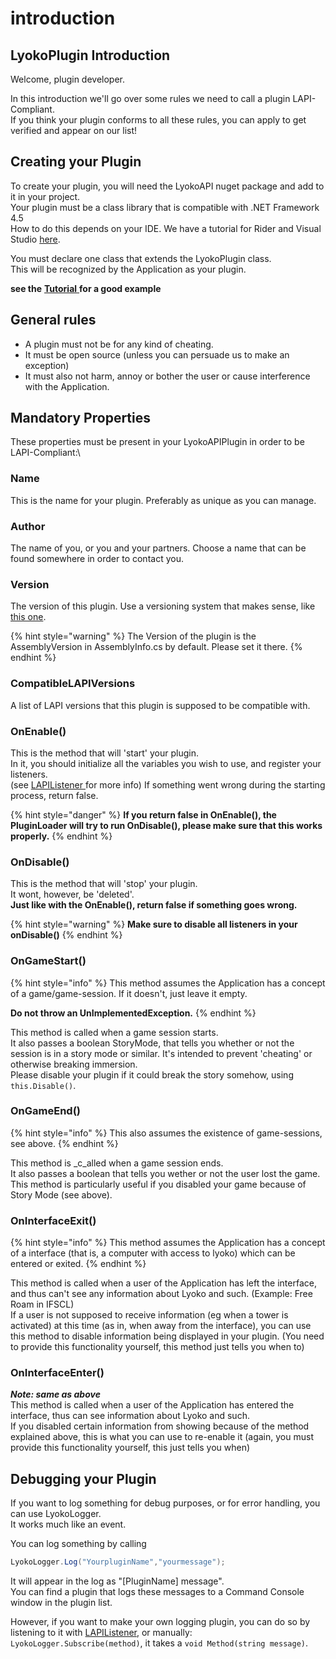 # introduction

## LyokoPlugin Introduction

Welcome, plugin developer.

In this introduction we'll go over some rules we need to call a plugin LAPI-Compliant.\
&#x20;If you think your plugin conforms to all these rules, you can apply to get verified and appear on our list!

## Creating your Plugin

To create your plugin, you will need the LyokoAPI nuget package and add to it in your project.\
&#x20;Your plugin must be a class library that is compatible with .NET Framework 4.5\
&#x20;How to do this depends on your IDE. We have a tutorial for Rider and Visual Studio [here](../tutorials/your-first-plugin.md#adding-lapi-to-your-project).

You must declare one class that extends the LyokoPlugin class.\
&#x20;This will be recognized by the Application as your plugin.

**see the** [**Tutorial** ](../tutorials/your-first-plugin.md)**for a good example**

## General rules

* A plugin must not be for any kind of cheating.
* It must be open source (unless you can persuade us to make an exception)
* It must also not harm, annoy or bother the user or cause interference with the Application.

## Mandatory Properties

These properties must be present in your LyokoAPIPlugin in order to be LAPI-Compliant:\


### Name&#x20;

This is the name for your plugin. Preferably as unique as you can manage.

### Author

The name of you, or you and your partners. Choose a name that can be found somewhere in order to contact you.

### Version

The version of this plugin. Use a versioning system that makes sense, like [this one](http://apr.apache.org/versioning.html).

{% hint style="warning" %}
The Version of the plugin is the AssemblyVersion in AssemblyInfo.cs by default. Please set it there.
{% endhint %}

### CompatibleLAPIVersions&#x20;

A list of LAPI versions that this plugin is supposed to be compatible with.

### OnEnable()

This is the method that will 'start' your plugin.\
&#x20;In it, you should initialize all the variables you wish to use, and register your listeners.\
&#x20;(see [LAPIListener ](../lyokoapi/events/lapilistener.md)for more info) If something went wrong during the starting process, return false.

{% hint style="danger" %}
&#x20;**If you return false in OnEnable(), the PluginLoader will try to run OnDisable(), please make sure that this works properly.**
{% endhint %}

### OnDisable()

This is the method that will 'stop' your plugin.\
&#x20;It wont, however, be 'deleted'.\
&#x20;**Just like with the OnEnable(), return false if something goes wrong.**

{% hint style="warning" %}
&#x20;**Make sure to disable all listeners in your onDisable()**
{% endhint %}

### OnGameStart()

{% hint style="info" %}
This method assumes the Application has a concept of a game/game-session. If it doesn't, just leave it empty.

**Do not throw an UnImplementedException.**
{% endhint %}

&#x20;This method is called when a game session starts.\
&#x20;It also passes a boolean StoryMode, that tells you whether or not the session is in a story mode or similar. It's intended to prevent 'cheating' or otherwise breaking immersion. \
&#x20;Please disable your plugin if it could break the story somehow, using `this.Disable()`.

### OnGameEnd()

{% hint style="info" %}
This also assumes the existence of game-sessions, see above.
{% endhint %}

&#x20;This method is _c_alled when a game session ends.\
&#x20;It also passes a boolean that tells you wether or not the user lost the game.\
&#x20;This method is particularly useful if you disabled your game because of Story Mode (see above).

### OnInterfaceExit()

{% hint style="info" %}
This method assumes the Application has a concept of a interface (that is, a computer with access to lyoko) which can be entered or exited.
{% endhint %}

This method is called when a user of the Application has left the interface, and thus can't see any information about Lyoko and such. (Example: Free Roam in IFSCL)\
&#x20;If a user is not supposed to receive information (eg when a tower is activated) at this time (as in, when away from the interface), you can use this method to disable information being displayed in your plugin. (You need to provide this functionality yourself, this method just tells you when to)

### OnInterfaceEnter()

_**Note: same as above**_\
This method is called when a user of the Application has entered the interface, thus can see information about Lyoko and such.\
&#x20;If you disabled certain information from showing because of the method explained above, this is what you can use to re-enable it (again, you must provide this functionality yourself, this just tells you when)

## Debugging your Plugin

If you want to log something for debug purposes, or for error handling, you can use LyokoLogger.\
&#x20;It works much like an event.

You can log something by calling

```csharp
LyokoLogger.Log("YourpluginName","yourmessage");
```

It will appear in the log as "\[PluginName] message".\
&#x20;You can find a plugin that logs these messages to a Command Console window in the plugin list.

However, if you want to make your own logging plugin, you can do so by listening to it with [LAPIListener](../lyokoapi/events/lapilistener.md), or manually:\
&#x20;`LyokoLogger.Subscribe(method)`, it takes a `void Method(string message)`.&#x20;
